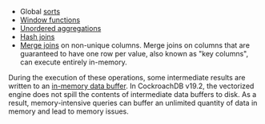 - Global [sorts](query-order.html)
- [Window functions](window-functions.html)
- [Unordered aggregations](query-order.html#processing-order-during-aggregations)
- [Hash joins](joins.html#hash-joins)
- [Merge joins](joins.html#merge-joins) on non-unique columns. Merge joins on columns that are guaranteed to have one row per value, also known as "key columns", can execute entirely in-memory.

During the execution of these operations, some intermediate results are written to an [in-memory data buffer](https://en.wikipedia.org/wiki/Data_buffer). In CockroachDB v19.2, the vectorized engine does not spill the contents of intermediate data buffers to disk. As a result, memory-intensive queries can buffer an unlimited quantity of data in memory and lead to memory issues.
